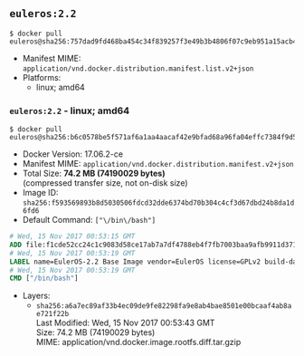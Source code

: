 ## `euleros:2.2`

```console
$ docker pull euleros@sha256:757dad9fd468ba454c34f839257f3e49b3b4806f07c9eb951a15acb4a0da5a86
```

-	Manifest MIME: `application/vnd.docker.distribution.manifest.list.v2+json`
-	Platforms:
	-	linux; amd64

### `euleros:2.2` - linux; amd64

```console
$ docker pull euleros@sha256:b6c0578be5f571af6a1aa4aacaf42e9bfad68a96fa04effc7384f9d5decc9670
```

-	Docker Version: 17.06.2-ce
-	Manifest MIME: `application/vnd.docker.distribution.manifest.v2+json`
-	Total Size: **74.2 MB (74190029 bytes)**  
	(compressed transfer size, not on-disk size)
-	Image ID: `sha256:f593569893b8d5030506fdcd32dde6374bd70b304c4cf3d67dbd24b8da1d6fd6`
-	Default Command: `["\/bin\/bash"]`

```dockerfile
# Wed, 15 Nov 2017 00:53:15 GMT
ADD file:f1cde52cc24c1c9083d58ce17ab7a7df4788eb4f7fb7003baa9afb9911d371a2 in / 
# Wed, 15 Nov 2017 00:53:19 GMT
LABEL name=EulerOS-2.2 Base Image vendor=EulerOS license=GPLv2 build-date=20170928
# Wed, 15 Nov 2017 00:53:19 GMT
CMD ["/bin/bash"]
```

-	Layers:
	-	`sha256:a6a7ec89af33b4ec09de9fe82298fa9e8ab4bae8501e00bcaaf4ab8ae721f22b`  
		Last Modified: Wed, 15 Nov 2017 00:53:43 GMT  
		Size: 74.2 MB (74190029 bytes)  
		MIME: application/vnd.docker.image.rootfs.diff.tar.gzip
